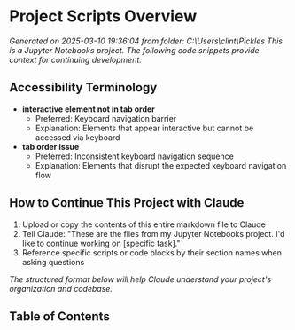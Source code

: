 # Project Scripts Overview
*Generated on 2025-03-10 19:36:04 from folder: C:\Users\clint\Pickles*
*This is a Jupyter Notebooks project. The following code snippets provide context for continuing development.*

## Accessibility Terminology
- **interactive element not in tab order**
  - Preferred: Keyboard navigation barrier
  - Explanation: Elements that appear interactive but cannot be accessed via keyboard
- **tab order issue**
  - Preferred: Inconsistent keyboard navigation sequence
  - Explanation: Elements that disrupt the expected keyboard navigation flow

## How to Continue This Project with Claude
1. Upload or copy the contents of this entire markdown file to Claude
2. Tell Claude: "These are the files from my Jupyter Notebooks project. I'd like to continue working on [specific task]."
3. Reference specific scripts or code blocks by their section names when asking questions

*The structured format below will help Claude understand your project's organization and codebase.*
## Table of Contents
